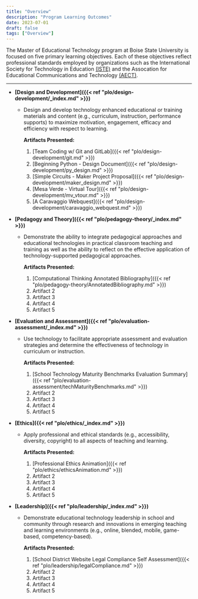 ```yaml
---
title: "Overview"
description: "Program Learning Outcomes"
date: 2023-07-01
draft: false
tags: ["Overview"]
---
```


The Master of Educational Technology program at Boise State University is focused on five primary learning objectives.  Each of these objectives reflect professional standards employed by organizations such as the International Society for Technology in Education [(ISTE)](https://www.iste.org) and the Assocation for Educational Communications and Technology [(AECT)](https://www.aect.org).
___



* **[Design and Development]({{< ref "plo/design-development/_index.md" >}})**
  * Design and develop technology enhanced educational or training materials and content (e.g., curriculum, instruction, performance supports) to maximize motivation, engagement, efficacy and efficiency with respect to learning.
    
    **Artifacts Presented:**
    1. [Team Coding w/ Git and GitLab]({{< ref "plo/design-development/git.md" >}})
    2. [Beginning Python - Design Document]({{< ref "plo/design-development/py_design.md" >}})
    3. [Simple Circuits - Maker Project Proposal]({{< ref "plo/design-development/maker_design.md" >}})
    4. [Mesa Verde - Virtual Tour]({{< ref "plo/design-development/mv_vtour.md" >}})
    5. [A Caravaggio Webquest]({{< ref "plo/design-development/caravaggio_webquest.md" >}})


* **[Pedagogy and Theory]({{< ref "plo/pedagogy-theory/_index.md" >}})**
  * Demonstrate the ability to integrate pedagogical approaches and educational technologies in practical classroom teaching and training as well as the ability to reflect on the effective application of technology-supported pedagogical approaches.
    
     **Artifacts Presented:**
    1. [Computational Thinking Annotated Bibliography]({{< ref "plo/pedagogy-theory/AnnotatedBibliography.md" >}})
    2. Artifact 2
    3. Artifact 3
    4. Artifact 4
    5. Artifact 5


* **[Evaluation and Assessment]({{< ref "plo/evaluation-assessment/_index.md" >}})**
  * Use technology to facilitate appropriate assessment and evaluation strategies and determine the effectiveness of technology in curriculum or instruction.
    
     **Artifacts Presented:**
    1. [School Technology Maturity Benchmarks Evaluation Summary]({{< ref "plo/evaluation-assessment/techMaturityBenchmarks.md" >}})
    2. Artifact 2
    3. Artifact 3
    4. Artifact 4
    5. Artifact 5


* **[Ethics]({{< ref "plo/ethics/_index.md" >}})**
  * Apply professional and ethical standards (e.g., accessibility, diversity, copyright) to all aspects of teaching and learning.
    
     **Artifacts Presented:**
    1. [Professional Ethics Animation]({{< ref "plo/ethics/ethicsAnimation.md" >}})
    2. Artifact 2
    3. Artifact 3
    4. Artifact 4
    5. Artifact 5


* **[Leadership]({{< ref "plo/leadership/_index.md" >}})**
  * Demonstrate educational technology leadership in school and community through research and innovations in emerging teaching and learning environments (e.g., online, blended, mobile, game-based, competency-based).
    
     **Artifacts Presented:**
    1. [School District Website Legal Compliance Self Assessment]({{< ref "plo/leadership/legalCompliance.md" >}})
    2. Artifact 2
    3. Artifact 3
    4. Artifact 4
    5. Artifact 5